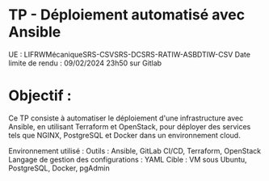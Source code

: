 # TP - Déploiement automatisé avec Ansible

UE : LIFRWMécaniqueSRS-CSVSRS-DCSRS-RATIW-ASBDTIW-CSV 
Date limite de rendu : 09/02/2024 23h50 sur Gitlab

# Objectif :
Ce TP consiste à automatiser le déploiement d'une infrastructure avec Ansible, en utilisant Terraform et OpenStack, pour déployer des services tels que NGINX, PostgreSQL et Docker dans un environnement cloud.

Environnement utilisé :
Outils : Ansible, GitLab CI/CD, Terraform, OpenStack
Langage de gestion des configurations : YAML
Cible : VM sous Ubuntu, PostgreSQL, Docker, pgAdmin
